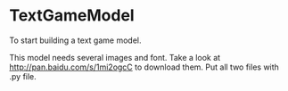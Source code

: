 # TextGameModel
To start building a text game model.
 
 This model needs several images and font. 
 Take a look at http://pan.baidu.com/s/1mi2ogcC to download them.
 Put all two files with .py file.
